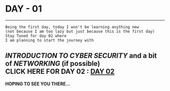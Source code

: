 # DAY - 01
---

```
Being the first day, today I won't be learning anything new  
(not because I am too lazy but just because this is the first day)  
Stay Tuned for day 02 where  
I am planning to start the journey with
```
***INTRODUCTION TO CYBER SECURITY*** and a bit of ***NETWORKING*** (if possible)   
CLICK HERE FOR DAY 02 : [DAY 02](../day-02/readme.md)
---
**HOPING TO SEE YOU THERE...**
